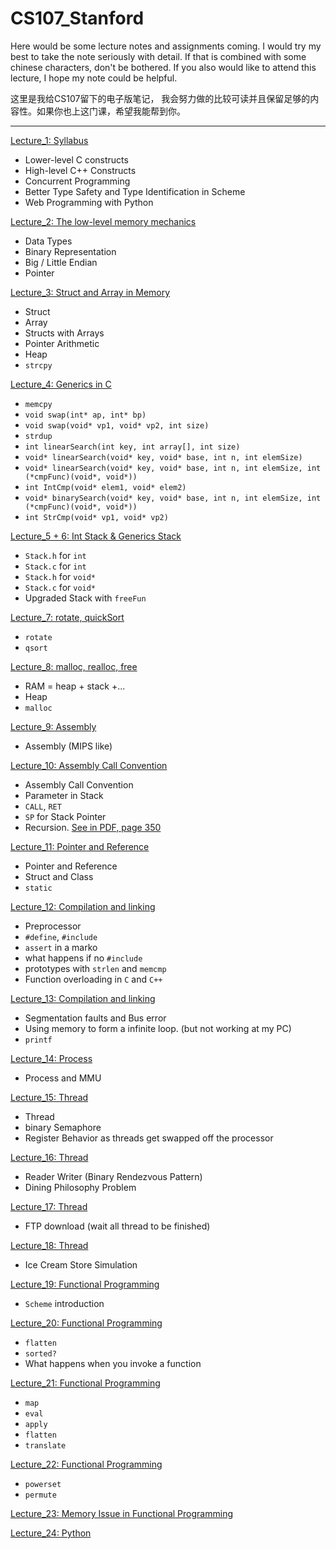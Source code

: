 # CS107_Stanford

Here would be some lecture notes and assignments coming. I would try my best to take the note seriously with detail. If that is combined with some chinese characters, don't be bothered. If you also would like to attend this lecture, I hope my note could be helpful.

这里是我给CS107留下的电子版笔记， 我会努力做的比较可读并且保留足够的内容性。如果你也上这门课，希望我能帮到你。

---
[Lecture_1: Syllabus](Notes/lec1.md)
- Lower-level C constructs
- High-level C++ Constructs
- Concurrent Programming
- Better Type Safety and Type Identification in Scheme
- Web Programming with Python

[Lecture_2: The low-level memory mechanics](Notes/lec2.md)
- Data Types
- Binary Representation
- Big / Little Endian
- Pointer

[Lecture_3: Struct and Array in Memory](Notes/lec3.md)
- Struct
- Array
- Structs with Arrays
- Pointer Arithmetic
- Heap
- `strcpy`
  
[Lecture_4: Generics in C](Notes/lec4.md)
- `memcpy`
- `void swap(int* ap, int* bp)`
- `void swap(void* vp1, void* vp2, int size)`
- `strdup`
- `int linearSearch(int key, int array[], int size)`
- `void* linearSearch(void* key, void* base, int n, int elemSize)`
- `void* linearSearch(void* key, void* base, int n, int elemSize, int (*cmpFunc)(void*, void*))`
- `int IntCmp(void* elem1, void* elem2)`
- `void* binarySearch(void* key, void* base, int n, int elemSize, int (*cmpFunc)(void*, void*))`
- `int StrCmp(void* vp1, void* vp2)`

[Lecture_5 + 6: Int Stack & Generics Stack](Notes/lec5&6.md)
- `Stack.h` for `int` 
- `Stack.c` for `int`
- `Stack.h` for `void*` 
- `Stack.c` for `void*`
- Upgraded Stack with `freeFun`

[Lecture_7: rotate, quickSort](Notes/lec7.md)
- `rotate`
- `qsort`

[Lecture_8: malloc, realloc, free](Notes/lec8.md)
- RAM = heap + stack +...
- Heap
- `malloc`

[Lecture_9: Assembly](Notes/lec9.md)
- Assembly (MIPS like)

[Lecture_10: Assembly Call Convention](Notes/lec10.md)
- Assembly Call Convention
- Parameter in Stack
- `CALL`, `RET`
- `SP` for Stack Pointer
- Recursion. [See in PDF, page 350](../CS107.pdf)

[Lecture_11: Pointer and Reference](Notes/lec11.md)
- Pointer and Reference
- Struct and Class
- `static`

[Lecture_12: Compilation and linking](Notes/lec12.md)
- Preprocessor
- `#define`, `#include`
- `assert` in a marko
- what happens if no `#include`
- prototypes with `strlen` and `memcmp`
- Function overloading in `C` and `C++`

[Lecture_13: Compilation and linking](Notes/lec13.md)
- Segmentation faults and Bus error
- Using memory to form a infinite loop. (but not working at my PC)
- `printf`

[Lecture_14: Process](Notes/lec14.md)
- Process and MMU

[Lecture_15: Thread](Notes/lec15.md)
- Thread
- binary Semaphore
- Register Behavior as threads get swapped off the processor

[Lecture_16: Thread](Notes/lec16.md)
- Reader Writer (Binary Rendezvous Pattern)
- Dining Philosophy Problem

[Lecture_17: Thread](Notes/lec17.md)
- FTP download (wait all thread to be finished)

[Lecture_18: Thread](Notes/lec18.md)
- Ice Cream Store Simulation 

[Lecture_19: Functional Programming](Notes/lec19.md)
- `Scheme` introduction

[Lecture_20: Functional Programming](Notes/lec20.md)
- `flatten`
- `sorted?`
- What happens when you invoke a function

[Lecture_21: Functional Programming](Notes/lec21.md)
- `map`
- `eval`
- `apply`
- `flatten`
- `translate`

[Lecture_22: Functional Programming](Notes/lec22.md)
- `powerset`
- `permute`

[Lecture_23: Memory Issue in Functional Programming](Notes/lec23.md)

[Lecture_24: Python](Notes/lec24.md)
